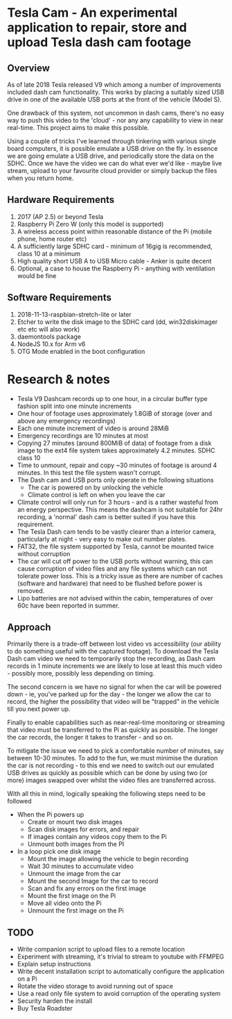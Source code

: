 
# Tesla Cam - An experimental application to repair, store and upload Tesla dash cam footage
## Overview
As of late 2018 Tesla released V9 which among a number of improvements included dash cam functionality. This works by placing a suitably sized USB drive in one of the available USB ports at the front of the vehicle (Model S).

One drawback of this system, not uncommon in dash cams, there's no easy way to push this video to the 'cloud' - nor any any capability to view in near real-time. This project aims to make this possible.

Using a couple of tricks I've learned through tinkering with various single board computers, it is possible emulate a USB drive on the fly. In essence we are going emulate a USB drive, and periodically store the data on the SDHC. Once we have the video we can do what ever we'd like - maybe live stream, upload to your favourite cloud provider or simply backup the files when you return home.

## Hardware Requirements
1. 2017 (AP 2.5) or beyond Tesla
2. Raspberry Pi Zero W (only this model is supported)
3. A wireless access point within reasonable distance of the Pi (mobile phone, home router etc)
4. A sufficiently large SDHC card - minimum of 16gig is recommended, class 10 at a minimum
5. High quality short USB A to USB Micro cable - Anker is quite decent
6. Optional, a case to house the Raspberry Pi - anything with ventilation would be fine

## Software Requirements
1. 2018-11-13-raspbian-stretch-lite or later
2. Etcher to write the disk image to the SDHC card (dd, win32diskimager etc etc will also work)
3. daemontools package
4. NodeJS 10.x for Arm v6
5. OTG Mode enabled in the boot configuration

# Research & notes
* Tesla V9 Dashcam records up to one hour, in a circular buffer type fashion split into one minute increments
* One hour of footage uses approximately 1.8GiB of storage (over and above any emergency recordings)
* Each one minute increment of video is around 28MiB
* Emergency recordings are 10 minutes at most
* Copying 27 minutes (around 800MiB of data) of footage from a disk image to the ext4 file system takes approximately 4.2 minutes. SDHC class 10
* Time to unmount, repair and copy ~30 minutes of footage is around 4 minutes. In this test the file system wasn't corrupt.
* The Dash cam and USB ports only operate in the following situations
  * The car is powered on by unlocking the vehicle
  * Climate control is left on when you leave the car
* Climate control will only run for 3 hours - and is a rather wasteful from an energy perspective. This means the dashcam is not suitable for 24hr recording, a 'normal' dash cam is better suited if you have this requirement. 
* The Tesla Dash cam tends to be vastly clearer than a interior camera, particularly at night - very easy to make out number plates.
* FAT32, the file system supported by Tesla, cannot be mounted twice without corruption
* The car will cut off power to the USB ports without warning, this can cause corruption of video files and any file systems which can not tolerate power loss. This is a tricky issue as there are number of caches (software and hardware) that need to be flushed before power is removed.
* Lipo batteries are not advised within the cabin, temperatures of over 60c have been reported in summer.

## Approach
Primarily there is a trade-off between lost video vs accessibility (our ability to do something useful with the captured footage). To download the Tesla Dash cam video we need to temporarily stop the recording, as Dash cam records in 1 minute increments we are likely to lose at least this much video - possibly more, possibly less depending on timing. 

The second concern is we have no signal for when the car will be powered down - ie, you've parked up for the day - the longer we allow the car to record, the higher the possibility that video will be "trapped" in the vehicle till you next power up.

Finally to enable capabilities such as near-real-time monitoring or streaming that video must be transferred to the Pi as quickly as possible. The longer the car records, the longer it takes to transfer - and so on. 

To mitigate the issue we need to pick a comfortable number of minutes, say between 10-30 minutes. To add to the fun, we must minimise the duration the car is not recording - to this end we need to switch out our emulated USB drives as quickly as possible which can be done by using two (or more) images swapped over whilst the video files are transferred across.

With all this in mind, logically speaking the following steps need to be followed

 - When the Pi powers up
	* Create or mount two disk images
	* Scan disk images for errors, and repair
	* If images contain any videos copy them to the Pi
	* Unmount both images from the PI
 - In a loop pick one disk image
	* Mount the image allowing the vehicle to begin recording
	* Wait 30 minutes to accumulate video
	* Unmount the image from the car
	* Mount the second Image for the car to record
	* Scan and fix any errors on the first image
	* Mount the first image on the Pi
	* Move all video onto the Pi
	* Unmount the first image on the Pi
	
## TODO
 - Write companion script to upload files to a remote location
 - Experiment with streaming, it's trivial to stream to youtube with FFMPEG
 - Explain setup instructions
 - Write decent installation script to automatically configure the application on a Pi
 - Rotate the video storage to avoid running out of space
 - Use a read only file system to avoid corruption of the operating system
 - Security harden the install
 - Buy Tesla Roadster
